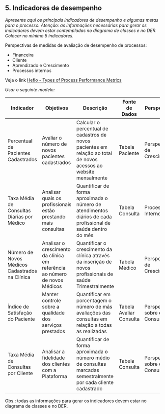 ## 5. Indicadores de desempenho

_Apresente aqui os principais indicadores de desempenho e algumas metas para o processo. Atenção: as informações necessárias para gerar os indicadores devem estar contempladas no diagrama de classes e no DER. Colocar no mínimo 5 indicadores._

Perspectivas de medidas de avaliação de desempenho de processos:

* Financeira
* Cliente
* Aprendizado e Crescimento
* Processos internos

Veja o link [Heflo - Types of Process Performance Metrics](https://www.heflo.com/blog/business-management/process-performance-metrics/)

_Usar o seguinte modelo:_

| **Indicador** | **Objetivos** | **Descrição** | **Fonte de Dados** | **Perspectiva** |
| --- | --- | --- | --- | --- |
| Percentual de Pacientes Cadastrados | Avaliar o número de novos pacientes cadastrados | Calcular o percentual de cadastros de novos pacientes em relação ao total de novos acessos ao website mensalmente | Tabela Paciente | Perspectiva de Crescimento |
| Taxa Média de Consultas Diárias por Médico | Analisar quais os profissionais estão prestando mais consultas | Quantificar de forma aproximada o número de atendimentos diários de cada profissional de saúde dentro do mês | Tabela Consulta | Processos Internos |
| Número de Novos Médicos Cadastrados na Clínica | Analisar o crescimento da clínica em referência ao número de novos Médicos | Quantificar o crescimento da clínica através da inscrição de novos profissionais de saúde Trimestralmente | Tabela Médico | Perspectiva de Crescimento |
| Índice de Satisfação do Paciente | Manter controle sobre a qualidade dos serviços prestados | Quantificar em porcentagem o número de más avaliações das consultas em relação a todas as realizadas | Tabela Avaliar Consulta | Perspectiva sobre o Consumidor |
| Taxa Média de Consultas por Cliente | Analisar a fidelidade dos clientes com a Plataforma | Quantificar de forma aproximada o número médio de consultas marcadas semestralmente por cada cliente cadastrado | Tabela Consulta | Perspectiva sobre o Consumidor |


Obs.: todas as informações para gerar os indicadores devem estar no diagrama de classes e no DER.
